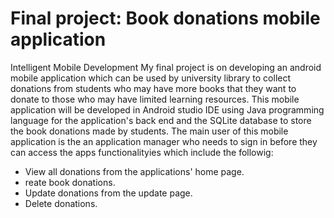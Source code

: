 # Final project: Book donations mobile application
Intelligent Mobile Development
My final project is on developing an android mobile application which can be used by university library to collect donations from students who may have more books that they want to donate to those who may have limited learning resources. This mobile application will be developed in Android studio IDE using Java programming language for the application's back end and the SQLite database to store the book donations made by students. The main user of this mobile application is the an application manager who needs to sign in before they can access the apps functionalityies which include the followig:
<ul>
  <li>View all donations from the applications' home page.</li>
  <li>reate book donations.</li>
  <li>Update donations from the update page.</li>
  <li>Delete donations.</li>
</ul>
